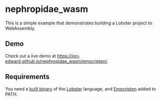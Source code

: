# nephropidae_wasm
This is a simple example that demonstrates building a Lobster project to WebAssembly. 

## Demo
Check out a live demo at https://jon-edward.github.io/nephropidae_wasm/emscripten/.

## Requirements
You need a [built binary](http://aardappel.github.io/lobster/getting_started.html) of the [Lobster](https://github.com/aardappel/lobster) language, and [Emscripten](https://emscripten.org/docs/getting_started/) added to PATH.
